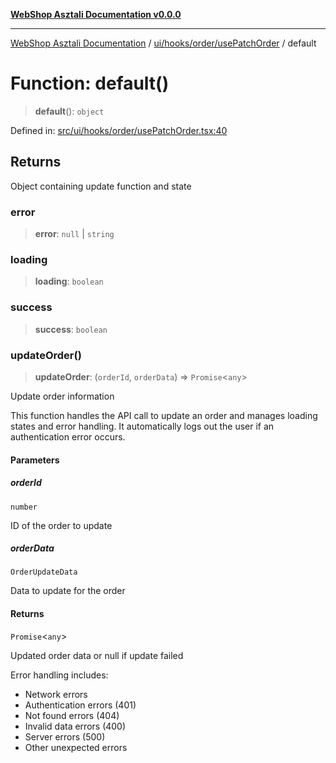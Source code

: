 [**WebShop Asztali Documentation v0.0.0**](../../../../../README.md)

***

[WebShop Asztali Documentation](../../../../../modules.md) / [ui/hooks/order/usePatchOrder](../README.md) / default

# Function: default()

> **default**(): `object`

Defined in: [src/ui/hooks/order/usePatchOrder.tsx:40](https://github.com/akosgamer1000/webshop_asztali/blob/694dfb5919995863486557fe9c75abb7edf40a6c/src/ui/hooks/order/usePatchOrder.tsx#L40)

## Returns

Object containing update function and state

### error

> **error**: `null` \| `string`

### loading

> **loading**: `boolean`

### success

> **success**: `boolean`

### updateOrder()

> **updateOrder**: (`orderId`, `orderData`) => `Promise`\<`any`\>

Update order information

This function handles the API call to update an order and manages
loading states and error handling. It automatically logs out
the user if an authentication error occurs.

#### Parameters

##### orderId

`number`

ID of the order to update

##### orderData

`OrderUpdateData`

Data to update for the order

#### Returns

`Promise`\<`any`\>

Updated order data or null if update failed

Error handling includes:
- Network errors
- Authentication errors (401)
- Not found errors (404)
- Invalid data errors (400)
- Server errors (500)
- Other unexpected errors
